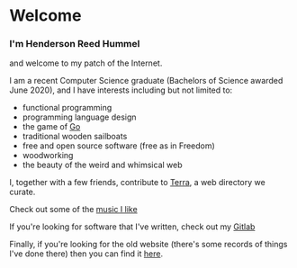 # Welcome

### I'm Henderson Reed Hummel

and welcome to my patch of the Internet.

I am a recent Computer Science graduate (Bachelors of Science awarded June 2020), and I have interests including but not limited to:

* functional programming
* programming language design
* the game of [Go](https://en.wikipedia.org/wiki/Go_(game))
* traditional wooden sailboats
* free and open source software (free as in Freedom)
* woodworking
* the beauty of the weird and whimsical web

I, together with a few friends, contribute to [Terra](https://terra.finzdani.net), a web directory we curate.

Check out some of the [music I like](/~hhummel/unlisted/_music.html)

If you're looking for software that I've written, check out my [Gitlab](https://gitlab.com/hendersonreed)

Finally, if you're looking for the old website (there's some records of things I've done there) then you can find it [here](/~hhummel/old-site/index.html).
